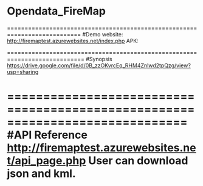 # Opendata_FireMap

===========================================================================
#Demo
website: http://firemaptest.azurewebsites.net/index.php
APK:

============================================================================
#Synopsis
https://drive.google.com/file/d/0B_zzOKvrcEq_RHM4Znlwd2tpQzg/view?usp=sharing

=============================================================================
#API Reference
http://firemaptest.azurewebsites.net/api_page.php
User can download json and kml.
=============================================================================
